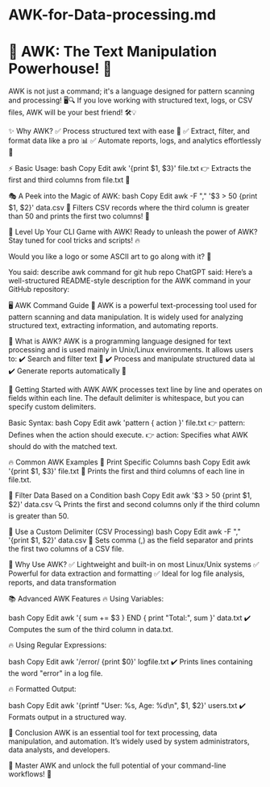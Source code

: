 # AWK-for-Data-processing.md


# **🎯 AWK: The Text Manipulation Powerhouse! 🚀** #
AWK is not just a command; it's a language designed for pattern scanning and processing! 🖥️🔍
If you love working with structured text, logs, or CSV files, AWK will be your best friend! 🛠️💡

✨ Why AWK?
✅ Process structured text with ease 📜
✅ Extract, filter, and format data like a pro 📊
✅ Automate reports, logs, and analytics effortlessly 🔄

⚡ Basic Usage:
bash
Copy
Edit
awk '{print $1, $3}' file.txt
👉 Extracts the first and third columns from file.txt 📄

🎭 A Peek into the Magic of AWK:
bash
Copy
Edit
awk -F "," '$3 > 50 {print $1, $2}' data.csv
🔹 Filters CSV records where the third column is greater than 50 and prints the first two columns! 🎯

🚀 Level Up Your CLI Game with AWK!
Ready to unleash the power of AWK? Stay tuned for cool tricks and scripts! 🔥

Would you like a logo or some ASCII art to go along with it? 🎨







You said:
describe awk command for git hub repo
ChatGPT said:
Here’s a well-structured README-style description for the AWK command in your GitHub repository:

🖥️ AWK Command Guide 📜
AWK is a powerful text-processing tool used for pattern scanning and data manipulation. It is widely used for analyzing structured text, extracting information, and automating reports.

📌 What is AWK?
AWK is a programming language designed for text processing and is used mainly in Unix/Linux environments. It allows users to:
✔️ Search and filter text 📑
✔️ Process and manipulate structured data 📊
✔️ Generate reports automatically 📜

🚀 Getting Started with AWK
AWK processes text line by line and operates on fields within each line. The default delimiter is whitespace, but you can specify custom delimiters.

Basic Syntax:
bash
Copy
Edit
awk 'pattern { action }' file.txt
👉 pattern: Defines when the action should execute.
👉 action: Specifies what AWK should do with the matched text.

🔥 Common AWK Examples
📌 Print Specific Columns
bash
Copy
Edit
awk '{print $1, $3}' file.txt
📝 Prints the first and third columns of each line in file.txt.

📌 Filter Data Based on a Condition
bash
Copy
Edit
awk '$3 > 50 {print $1, $2}' data.csv
🔍 Prints the first and second columns only if the third column is greater than 50.

📌 Use a Custom Delimiter (CSV Processing)
bash
Copy
Edit
awk -F "," '{print $1, $2}' data.csv
📌 Sets comma (,) as the field separator and prints the first two columns of a CSV file.

🎯 Why Use AWK?
✅ Lightweight and built-in on most Linux/Unix systems
✅ Powerful for data extraction and formatting
✅ Ideal for log file analysis, reports, and data transformation

📚 Advanced AWK Features
🔥 Using Variables:

bash
Copy
Edit
awk '{ sum += $3 } END { print "Total:", sum }' data.txt
✔️ Computes the sum of the third column in data.txt.

🔥 Using Regular Expressions:

bash
Copy
Edit
awk '/error/ {print $0}' logfile.txt
✔️ Prints lines containing the word "error" in a log file.

🔥 Formatted Output:

bash
Copy
Edit
awk '{printf "User: %s, Age: %d\n", $1, $2}' users.txt
✔️ Formats output in a structured way.

🌟 Conclusion
AWK is an essential tool for text processing, data manipulation, and automation. It’s widely used by system administrators, data analysts, and developers.

📌 Master AWK and unlock the full potential of your command-line workflows! 🚀



